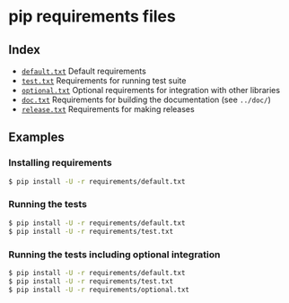 # pip requirements files

## Index

- [`default.txt`](default.txt)
  Default requirements
- [`test.txt`](test.txt)
  Requirements for running test suite
- [`optional.txt`](optional.txt)
  Optional requirements for integration with other libraries
- [`doc.txt`](doc.txt)
  Requirements for building the documentation (see `../doc/`)
- [`release.txt`](release.txt)
  Requirements for making releases

## Examples

### Installing requirements

```bash
$ pip install -U -r requirements/default.txt
```

### Running the tests

```bash
$ pip install -U -r requirements/default.txt
$ pip install -U -r requirements/test.txt
```

### Running the tests including optional integration

```bash
$ pip install -U -r requirements/default.txt
$ pip install -U -r requirements/test.txt
$ pip install -U -r requirements/optional.txt
```



